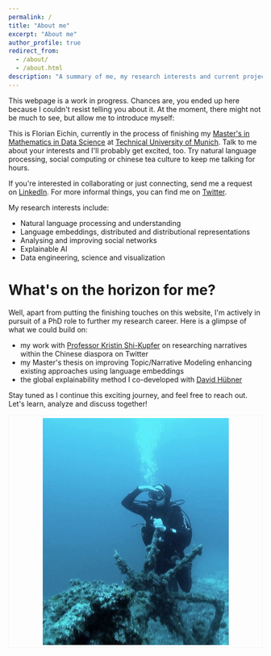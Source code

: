 ```yaml
---
permalink: /
title: "About me"
excerpt: "About me"
author_profile: true
redirect_from: 
  - /about/
  - /about.html
description: "A summary of me, my research interests and current projects."
---
```


This webpage is a work in progress. Chances are, you ended up here because I couldn't resist telling you about it. At the moment, there might not be much to see, but allow me to introduce myself:

This is Florian Eichin, currently in the process of finishing my [Master's in Mathematics in Data Science](https://www.ma.tum.de/en/studies-information/study-programs-mathematics/master-mathematics-in-data-science.html) at [Technical University of Munich](https://www.cit.tum.de/en/cit/home/). Talk to me about your interests and I'll probably get excited, too. Try natural language processing, social computing or chinese tea culture to keep me talking for hours.

If you're interested in collaborating or just connecting, send me a request on [LinkedIn](https://www.linkedin.com/in/florian-eichin/). For more informal things, you can find me on [Twitter](https://twitter.com/florian_eichin).

My research interests include:
- Natural language processing and understanding
- Language embeddings, distributed and distributional representations
- Analysing and improving social networks
- Explainable AI
- Data engineering, science and visualization


What's on the horizon for me?
=====

Well, apart from putting the finishing touches on this website, I'm actively in pursuit of a PhD role to further my research career. Here is a glimpse of what we could build on:

- my work with [Professor Kristin Shi-Kupfer](https://www.uni-trier.de/en/universitaet/fachbereiche-faecher/fachbereich-ii/faecher/chinese-studies/profile/staff-a-z/translate-to-englisch-prof-dr-kristin-shi-kupfer) on researching narratives within the Chinese diaspora on Twitter
- my Master's thesis on improving Topic/Narrative Modeling enhancing existing approaches using language embeddings
- the global explainability method I co-developed with [David Hübner](https://david-huebner.com/)

Stay tuned as I continue this exciting journey, and feel free to reach out. Let's learn, analyze and discuss together!

<style>
.frame {
  border: 1px solid #f2f3f3;
  margin: auto;
  padding: 5px;
}
</style>
<div class="frame">
<img style="display:block; margin-left: auto; margin-right: auto;" src="images/underthewater.jpg" alt="Me diving a shipwreck in Croatia">
</div>